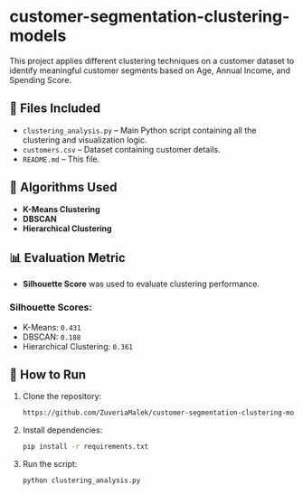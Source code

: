 # customer-segmentation-clustering-models

This project applies different clustering techniques on a customer dataset to identify meaningful customer segments based on Age, Annual Income, and Spending Score.

## 📁 Files Included

- `clustering_analysis.py` – Main Python script containing all the clustering and visualization logic.
- `customers.csv` – Dataset containing customer details.
- `README.md` – This file.

## 🧪 Algorithms Used

- **K-Means Clustering**
- **DBSCAN**
- **Hierarchical Clustering**

## 📊 Evaluation Metric

- **Silhouette Score** was used to evaluate clustering performance.

### Silhouette Scores:
- K-Means: `0.431`
- DBSCAN: `0.188`
- Hierarchical Clustering: `0.361`

## 📌 How to Run

1. Clone the repository:
    ```bash
    https://github.com/ZuveriaMalek/customer-segmentation-clustering-models
    ```

2. Install dependencies:
    ```bash
    pip install -r requirements.txt
    ```

3. Run the script:
    ```bash
    python clustering_analysis.py
    ```

